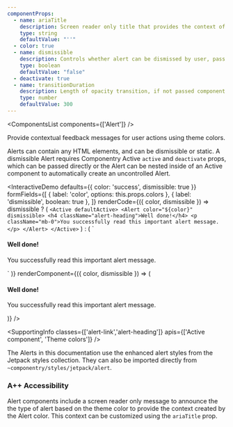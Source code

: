 ```yaml
---
componentProps:
  - name: ariaTitle
    description: Screen reader only title that provides the context of the alert. By default the type of alert is included.
    type: string
    defaultValue: "''"
  - color: true
  - name: dismissible
    description: Controls whether alert can be dismissed by user, pass <code>false</code> to prevent dismissal of an alert.
    type: boolean
    defaultValue: "false"
  - deactivate: true
  - name: transitionDuration
    description: Length of opacity transition, if not passed component will default to 300ms or <code>THEME</code> value if set using <code>ThemeProvider</code>.
    type: number
    defaultValue: 300
---
```

<ComponentsList components={['Alert']} />

Provide contextual feedback messages for user actions using theme colors.

Alerts can contain any HTML elements, and can be dismissible or static. A
dismissible Alert requires Componentry Active `active` and `deactivate` props,
which can be passed directly or the Alert can be nested inside of an Active
component to automatically create an uncontrolled Alert.

<InteractiveDemo
  defaults={{ color: 'success', dismissible: true }}
  formFields={[
    { label: 'color', options: this.props.colors },
    { label: 'dismissible', boolean: true },
  ]}
  renderCode={({ color, dismissible }) => dismissible ? (
    `<Active defaultActive>
  <Alert color="${color}" dismissible>
    <h4 className="alert-heading">Well done!</h4>
    <p className="mb-0">You successfully read this important alert message.</p>
  </Alert>
</Active>`
  ) : (
    `<Alert color="${color}">
  <h4 className="alert-heading">Well done!</h4>
  <p className="mb-0">You successfully read this important alert message.</p>
</Alert>`
  )}
  renderComponent={({ color, dismissible }) => (
    <div className="w-100">
      <Active defaultActive>
        <Alert color={color} dismissible={dismissible}>
          <h4 className="alert-heading">Well done!</h4>
          <p className="mb-0">You successfully read this important alert message.</p>
        </Alert>
      </Active>
    </div>
  )}
/>

<SupportingInfo
  classes={['alert-link','alert-heading']}
  apis={['Active component', 'Theme colors']}
/>

<Alert color="info" className="mt">
  The Alerts in this documentation use the enhanced alert styles from the
  Jetpack styles collection. They can also
  be imported directly from <code>~componentry/styles/jetpack/alert</code>.
</Alert>

### <Icon id="stars" /> A++ Accessibility

Alert components include a screen reader only message to announce the the type
of alert based on the theme color to provide the context created by the Alert
color. This context can be customized using the `ariaTitle` prop.

<PropsTabs componentProps={componentProps} themeColors />
